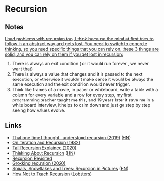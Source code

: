 # Recursion

## Notes

[I had problems with recursion too, I think because the mind at first tries to follow in an abstract way and gets lost. You need to switch to concrete thinking, so you need specific things that you can rely on, these 3 things are solid, and you can rely on them if you get lost in recursion:](https://news.ycombinator.com/item?id=19955830)

1. There is always an exit condition ( or it would run forever , we never want that)
2. There is always a value that changes and it is passed to the next execution, or otherwise it wouldn't make sense it would be always the same execution and the exit condition would never trigger.
3. Think like frames of a movie, in paper or whiteboard, write a table with a column for every variable and a row for every step, my first programming teacher taught me this, and 19 years later it save me in a white board interview, it helps to calm down and just go step by step seeing how values evolve.

## Links

- [That one time I thought I understood recursion (2019)](https://functional.christmas/2019/18) ([HN](https://news.ycombinator.com/item?id=21822977))
- [On Iteration and Recursion (1982)](https://www.cs.utexas.edu/users/EWD/ewd08xx/EWD820.PDF)
- [Tail Recursion Explained (2020)](https://www.youtube.com/watch?v=_JtPhF8MshA)
- [Thinking About Recursion](https://www.solipsys.co.uk/new/ThinkingAboutRecursion.html?tj10hn) ([HN](https://news.ycombinator.com/item?id=24737724))
- [Recursion Revisited](https://www.solipsys.co.uk/new/RecursionRevisited.html)
- [Grokking recursion (2020)](https://0xd34df00d.me/posts/2020/09/agda-wf-rec.html)
- [Spirals, Snowflakes and Trees: Recursion in Pictures](http://learn.hfm.io/fractals.html) ([HN](https://news.ycombinator.com/item?id=25583631))
- [How Not to Teach Recursion](https://parentheticallyspeaking.org/articles/how-not-to-teach-recursion/) ([Lobsters](https://lobste.rs/s/kwebam/how_not_teach_recursion))
